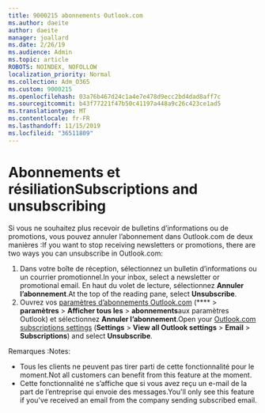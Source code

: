 ```yaml
---
title: 9000215 abonnements Outlook.com
ms.author: daeite
author: daeite
manager: joallard
ms.date: 2/26/19
ms.audience: Admin
ms.topic: article
ROBOTS: NOINDEX, NOFOLLOW
localization_priority: Normal
ms.collection: Adm_O365
ms.custom: 9000215
ms.openlocfilehash: 03a76b467d24c1a4e7e478d9ecc2bd4dad8aff7c
ms.sourcegitcommit: b43f77221f47b50c41197a448a9c26c423ce1ad5
ms.translationtype: MT
ms.contentlocale: fr-FR
ms.lasthandoff: 11/15/2019
ms.locfileid: "36511809"
---
```

# <a name="subscriptions-and-unsubscribing"></a><span data-ttu-id="d274b-102">Abonnements et résiliation</span><span class="sxs-lookup"><span data-stu-id="d274b-102">Subscriptions and unsubscribing</span></span>

<span data-ttu-id="d274b-103">Si vous ne souhaitez plus recevoir de bulletins d’informations ou de promotions, vous pouvez annuler l’abonnement dans Outlook.com de deux manières :</span><span class="sxs-lookup"><span data-stu-id="d274b-103">If you want to stop receiving newsletters or promotions, there are two ways you can unsubscribe in Outlook.com:</span></span>

1. <span data-ttu-id="d274b-104">Dans votre boîte de réception, sélectionnez un bulletin d’informations ou un courrier promotionnel.</span><span class="sxs-lookup"><span data-stu-id="d274b-104">In your inbox, select a newsletter or promotional email.</span></span> <span data-ttu-id="d274b-105">En haut du volet de lecture, sélectionnez **Annuler l’abonnement**.</span><span class="sxs-lookup"><span data-stu-id="d274b-105">At the top of the reading pane, select **Unsubscribe**.</span></span>
2. <span data-ttu-id="d274b-106">Ouvrez vos [paramètres d’abonnements Outlook.com](https://outlook.live.com/mail/options/mail/brandsSubscriptions) (\*\*\*\* > **paramètres** > **Afficher tous les** > **abonnements**aux paramètres Outlook) et sélectionnez **Annuler l’abonnement**.</span><span class="sxs-lookup"><span data-stu-id="d274b-106">Open your [Outlook.com subscriptions settings](https://outlook.live.com/mail/options/mail/brandsSubscriptions) (**Settings** > **View all Outlook settings** > **Email** > **Subscriptions**) and select **Unsubscribe**.</span></span>

<span data-ttu-id="d274b-107">Remarques :</span><span class="sxs-lookup"><span data-stu-id="d274b-107">Notes:</span></span>

- <span data-ttu-id="d274b-108">Tous les clients ne peuvent pas tirer parti de cette fonctionnalité pour le moment.</span><span class="sxs-lookup"><span data-stu-id="d274b-108">Not all customers can benefit from this feature at the moment.</span></span>
- <span data-ttu-id="d274b-109">Cette fonctionnalité ne s’affiche que si vous avez reçu un e-mail de la part de l’entreprise qui envoie des messages.</span><span class="sxs-lookup"><span data-stu-id="d274b-109">You'll only see this feature if you've received an email from the company sending subscribed email.</span></span>